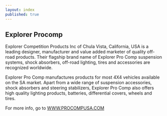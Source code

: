 ```yaml
---
layout: index
published: true
---
```


## Explorer Procomp

Explorer Competition Products Inc of Chula Vista, California, USA is a leading designer, manufacturer and value added marketer of quality off-road products. Their flagship brand name of Explorer Pro Comp suspension systems, shock absorbers, off-road lighting, tires and accessories are recognized worldwide.

Explorer Pro Comp manufactures products for most 4X4 vehicles available on the SA market. Apart from a wide range of suspension accessories, shock absorbers and steering stabilizers, Explorer Pro Comp also offers high quality lighting products, batteries, differential covers, wheels and tires.

For more info, go to <a href="http://WWW.PROCOMPUSA.COM/" target="_blank">WWW.PROCOMPUSA.COM</a>